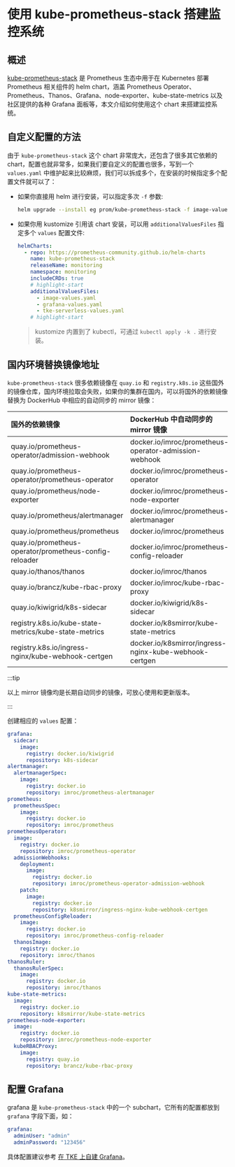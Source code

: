# 使用 kube-prometheus-stack 搭建监控系统

## 概述

[kube-prometheus-stack](https://github.com/prometheus-community/helm-charts/tree/main/charts/kube-prometheus-stack) 是 Prometheus 生态中用于在 Kubernetes 部署 Prometheus 相关组件的 helm chart，涵盖 Prometheus Operator、Prometheus、Thanos、Grafana、node-exporter、kube-state-metrics 以及社区提供的各种 Grafana 面板等，本文介绍如何使用这个 chart 来搭建监控系统。

## 自定义配置的方法

由于 `kube-prometheus-stack` 这个 chart 非常庞大，还包含了很多其它依赖的 chart，配置也就非常多，如果我们要自定义的配置也很多，写到一个 `values.yaml` 中维护起来比较麻烦，我们可以拆成多个，在安装的时候指定多个配置文件就可以了：
* 如果你直接用 helm 进行安装，可以指定多次 `-f` 参数:
  ```bash
  helm upgrade --install eg prom/kube-prometheus-stack -f image-values.yaml -f grafana-values.yaml -f tke-serverless-values.yaml
  ```
* 如果你用 kustomize 引用该 chart 安装，可以用 `additionalValuesFiles` 指定多个 `values` 配置文件:
  ```yaml showLineNumbers title="kustomization.yaml"
  helmCharts:
    - repo: https://prometheus-community.github.io/helm-charts
      name: kube-prometheus-stack
      releaseName: monitoring
      namespace: monitoring
      includeCRDs: true
      # highlight-start
      additionalValuesFiles:
        - image-values.yaml
        - grafana-values.yaml
        - tke-serverless-values.yaml
      # highlight-start
  ```
  > kustomize 内置到了 kubectl，可通过 `kubectl apply -k .` 进行安装。

## 国内环境替换镜像地址

`kube-prometheus-stack` 很多依赖镜像在 `quay.io` 和 `registry.k8s.io` 这些国外的镜像仓库，国内环境拉取会失败，如果你的集群在国内，可以将国外的依赖镜像替换为 DockerHub 中相应的自动同步的 mirror 镜像：

| 国外的依赖镜像                                         | DockerHub 中自动同步的 mirror 镜像                     |
| :----------------------------------------------------- | :----------------------------------------------------- |
| quay.io/prometheus-operator/admission-webhook          | docker.io/imroc/prometheus-operator-admission-webhook  |
| quay.io/prometheus-operator/prometheus-operator        | docker.io/imroc/prometheus-operator                    |
| quay.io/prometheus/node-exporter                       | docker.io/imroc/prometheus-node-exporter               |
| quay.io/prometheus/alertmanager                        | docker.io/imroc/prometheus-alertmanager                |
| quay.io/prometheus/prometheus                          | docker.io/imroc/prometheus                             |
| quay.io/prometheus-operator/prometheus-config-reloader | docker.io/imroc/prometheus-config-reloader             |
| quay.io/thanos/thanos                                  | docker.io/imroc/thanos                                 |
| quay.io/brancz/kube-rbac-proxy                         | docker.io/imroc/kube-rbac-proxy                        |
| quay.io/kiwigrid/k8s-sidecar                           | docker.io/kiwigrid/k8s-sidecar                         |
| registry.k8s.io/kube-state-metrics/kube-state-metrics  | docker.io/k8smirror/kube-state-metrics                 |
| registry.k8s.io/ingress-nginx/kube-webhook-certgen     | docker.io/k8smirror/ingress-nginx-kube-webhook-certgen |

:::tip

以上 mirror 镜像均是长期自动同步的镜像，可放心使用和更新版本。

:::

创建相应的 `values` 配置：

```yaml title="image-values.yaml"
grafana:
  sidecar:
    image:
      registry: docker.io/kiwigrid
      repository: k8s-sidecar
alertmanager:
  alertmanagerSpec:
    image:
      registry: docker.io
      repository: imroc/prometheus-alertmanager
prometheus:
  prometheusSpec:
    image:
      registry: docker.io
      repository: imroc/prometheus
prometheusOperator:
  image:
    registry: docker.io
    repository: imroc/prometheus-operator
  admissionWebhooks:
    deployment:
      image:
        registry: docker.io
        repository: imroc/prometheus-operator-admission-webhook
    patch:
      image:
        registry: docker.io
        repository: k8smirror/ingress-nginx-kube-webhook-certgen
  prometheusConfigReloader:
    image:
      registry: docker.io
      repository: imroc/prometheus-config-reloader
  thanosImage:
    registry: docker.io
    repository: imroc/thanos
thanosRuler:
  thanosRulerSpec:
    image:
      registry: docker.io
      repository: imroc/thanos
kube-state-metrics:
  image:
    registry: docker.io
    repository: k8smirror/kube-state-metrics
prometheus-node-exporter:
  image:
    registry: docker.io
    repository: imroc/prometheus-node-exporter
  kubeRBACProxy:
    image:
      registry: quay.io
      repository: brancz/kube-rbac-proxy
```

## 配置 Grafana 

grafana 是 `kube-prometheus-stack` 中的一个 subchart，它所有的配置都放到 `grafana` 字段下面，如：

```yaml title="grafana-values.yaml"
grafana:
  adminUser: "admin"
  adminPassword: "123456"
```

具体配置建议参考 [在 TKE 上自建 Grafana](grafana)。
